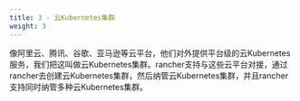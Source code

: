 ```yaml
---
title: 3 - 云Kubernetes集群
weight: 3
---
```


像阿里云、腾讯、谷歌、亚马逊等云平台，他们对外提供平台级的云Kubernetes服务，我们把这叫做云Kubernetes集群。rancher支持与这些云平台对接，通过rancher去创建云Kubernetes集群，然后纳管云Kubernetes集群，并且rancher支持同时纳管多种云Kubernetes集群。